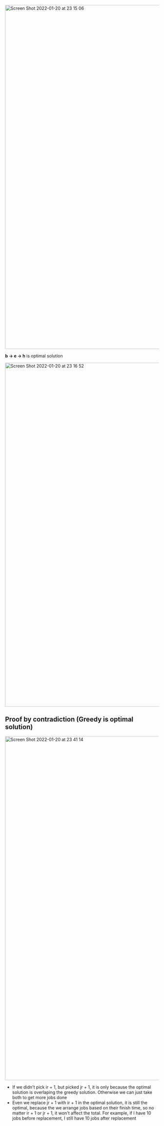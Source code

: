 <img width="1127" alt="Screen Shot 2022-01-20 at 23 15 06" src="https://user-images.githubusercontent.com/37787994/150476017-f2bf2ef8-59ec-4a13-8283-10fcedee2bde.png">

**b -> e -> h** is optimal solution

<img width="1127" alt="Screen Shot 2022-01-20 at 23 16 52" src="https://user-images.githubusercontent.com/37787994/150476212-d8f92459-f98e-4fd6-ab20-3333805a5b64.png">


## Proof by contradiction (Greedy is optimal solution)
<img width="1127" alt="Screen Shot 2022-01-20 at 23 41 14" src="https://user-images.githubusercontent.com/37787994/150479165-7ef3d3a4-06d5-4371-aea4-24ef58c9a3d9.png">

- If we didn't pick ir + 1, but picked jr + 1,  it is only because the optimal solution is overlaping the greedy solution. Otherwise we can just take both to get more jobs done
- Even we replace jr + 1 with ir + 1 in the optimal solution, it is still the optimal, because the we arrange jobs based on their finish time, so no matter ir + 1 or jr + 1, it won't affect the total. For example, if I have 10 jobs before replacement, I still have 10 jobs after replacement
